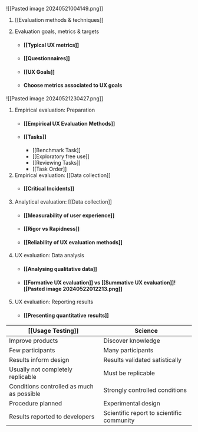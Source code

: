 ![[Pasted image 20240521004149.png]]
1. [[Evaluation methods & techniques]]

2. Evaluation goals, metrics & targets
	- #### [[Typical UX metrics]]
	- #### [[Questionnaires]]
	- #### [[UX Goals]]
	- #### Choose metrics associated to UX goals
![[Pasted image 20240521230427.png]]

1. Empirical evaluation: Preparation
	- #### [[Empirical UX Evaluation Methods]]
	- #### [[Tasks]]
		- [[Benchmark Task]]
		- [[Exploratory free use]]
		- [[Reviewing Tasks]]
		- [[Task Order]]
1. Empirical evaluation: [[Data collection]]
	 - #### [[Critical Incidents]]
2. Analytical evaluation: [[Data collection]]
	- #### [[Measurability of user experience]]
	- #### [[Rigor vs Rapidness]]
	- #### [[Reliability of UX evaluation methods]]
3. UX evaluation: Data analysis
	- #### [[Analysing qualitative data]]
	- #### [[Formative UX evaluation]] vs [[Summative UX evaluation]]![[Pasted image 20240522012213.png]]
4. UX evaluation: Reporting results
	- #### [[Presenting quantitative results]]

| [[Usage Testing]]                         | Science                                   |
| ----------------------------------------- | ----------------------------------------- |
| Improve products                          | Discover knowledge                        |
| Few participants                          | Many participants                         |
| Results inform design                     | Results validated satistically            |
| Usually not completely replicable         | Must be replicable                        |
| Conditions controlled as much as possible | Strongly controlled conditions            |
| Procedure planned                         | Experimental design                       |
| Results reported to developers            | Scientific report to scientific community |

